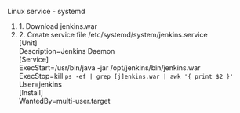 <p>Linux service - systemd</p>
<ol>
<li>1. Download jenkins.war</li>
<li>2. Create service file /etc/systemd/system/jenkins.service<br>
[Unit]<br>
Description=Jenkins Daemon<br>
[Service]<br>
ExecStart=/usr/bin/java -jar /opt/jenkins/bin/jenkins.war<br>
ExecStop=kill <code>ps -ef | grep [j]enkins.war | awk '{ print $2 }'</code><br>
User=jenkins<br>
[Install]<br>
WantedBy=multi-user.target</li>
</ol>
